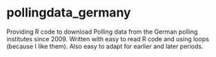 # pollingdata_germany
Providing R code to download Polling data from the German polling institutes since 2009. Written with easy to read R code and using loops (because I like them). Also easy to adapt for earlier and later periods.
